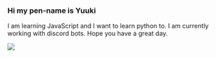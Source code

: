 ### Hi my pen-name is Yuuki

I am learning JavaScript and I want to learn python to. I am currently working with discord bots. Hope you have a great day.

<img src = "https://github-readme-stats.vercel.app/api?username=rene-roid&&show_icons=true&title_color=ffffff&icon_color=f56ede&text_color=daf7dc&bg_color=151515">
